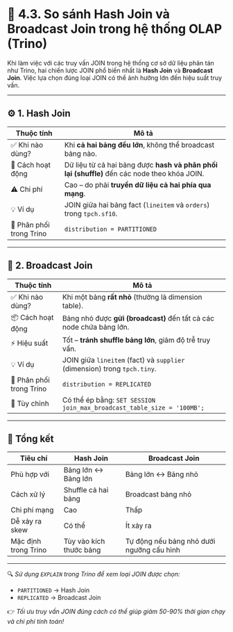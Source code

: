 
# 🔄 4.3. So sánh Hash Join và Broadcast Join trong hệ thống OLAP (Trino)

Khi làm việc với các truy vấn JOIN trong hệ thống cơ sở dữ liệu phân tán như Trino, hai chiến lược JOIN phổ biến nhất là **Hash Join** và **Broadcast Join**. Việc lựa chọn đúng loại JOIN có thể ảnh hưởng lớn đến hiệu suất truy vấn.

---

## ⚙️ 1. Hash Join

| Thuộc tính | Mô tả |
|------------|-------|
| ✅ Khi nào dùng? | Khi **cả hai bảng đều lớn**, không thể broadcast bảng nào. |
| 🔄 Cách hoạt động | Dữ liệu từ cả hai bảng được **hash và phân phối lại (shuffle)** đến các node theo khóa JOIN. |
| ⚠️ Chi phí | Cao – do phải **truyền dữ liệu cả hai phía qua mạng**. |
| 💡 Ví dụ | JOIN giữa hai bảng fact (`lineitem` và `orders`) trong `tpch.sf10`. |
| 📌 Phân phối trong Trino | `distribution = PARTITIONED` |

---

## 🚀 2. Broadcast Join

| Thuộc tính | Mô tả |
|------------|-------|
| ✅ Khi nào dùng? | Khi một bảng **rất nhỏ** (thường là dimension table). |
| 📦 Cách hoạt động | Bảng nhỏ được **gửi (broadcast)** đến tất cả các node chứa bảng lớn. |
| ⚡ Hiệu suất | Tốt – **tránh shuffle bảng lớn**, giảm độ trễ truy vấn. |
| 💡 Ví dụ | JOIN giữa `lineitem` (fact) và `supplier` (dimension) trong `tpch.tiny`. |
| 📌 Phân phối trong Trino | `distribution = REPLICATED` |
| 🔧 Tùy chỉnh | Có thể ép bằng: `SET SESSION join_max_broadcast_table_size = '100MB';` |

---

## 🎯 Tổng kết

| Tiêu chí                  | Hash Join                          | Broadcast Join                        |
|---------------------------|------------------------------------|----------------------------------------|
| Phù hợp với              | Bảng lớn ↔ Bảng lớn                | Bảng lớn ↔ Bảng nhỏ                    |
| Cách xử lý               | Shuffle cả hai bảng                | Broadcast bảng nhỏ                    |
| Chi phí mạng             | Cao                                | Thấp                                  |
| Dễ xảy ra skew           | Có thể                             | Ít xảy ra                              |
| Mặc định trong Trino     | Tùy vào kích thước bảng            | Tự động nếu bảng nhỏ dưới ngưỡng cấu hình |

---

🔍 *Sử dụng `EXPLAIN` trong Trino để xem loại JOIN được chọn:*  
- `PARTITIONED` → Hash Join  
- `REPLICATED` → Broadcast Join

👉 *Tối ưu truy vấn JOIN đúng cách có thể giúp giảm 50-90% thời gian chạy và chi phí tính toán!*
